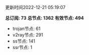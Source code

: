 更新时间2022-12-21 05:19:07

**总订阅: 73**
**总节点: 1362**
**有效节点: 494**
- trojan节点: 61
- v2ray节点: 291
- ss节点: 141
- ssr节点: 1
